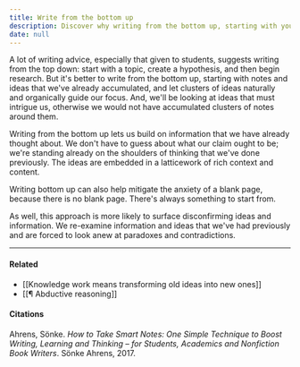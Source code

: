 ```yaml
---
title: Write from the bottom up
description: Discover why writing from the bottom up, starting with your existing notes and ideas, reduces anxiety and uncovers deeper insights for clearer, more confident writing.
date: null
---
```


A lot of writing advice, especially that given to students, suggests writing from the top down: start with a topic, create a hypothesis, and then begin research. But it's better to write from the bottom up, starting with notes and ideas that we've already accumulated, and let clusters of ideas naturally and organically guide our focus. And, we'll be looking at ideas that must intrigue us, otherwise we would not have accumulated clusters of notes around them.

Writing from the bottom up lets us build on information that we have already thought about. We don't have to guess about what our claim ought to be; we're standing already on the shoulders of thinking that we've done previously. The ideas are embedded in a latticework of rich context and content.

Writing bottom up can also help mitigate the anxiety of a blank page, because there is no blank page. There's always something to start from.

As well, this approach is more likely to surface disconfirming ideas and information. We re-examine information and ideas that we've had previously and are forced to look anew at paradoxes and contradictions.

---

#### Related

- [[Knowledge work means transforming old ideas into new ones]]
- [[¶ Abductive reasoning]]

#### Citations

Ahrens, Sönke. _How to Take Smart Notes: One Simple Technique to Boost Writing, Learning and Thinking – for Students, Academics and Nonfiction Book Writers_. Sönke Ahrens, 2017.


